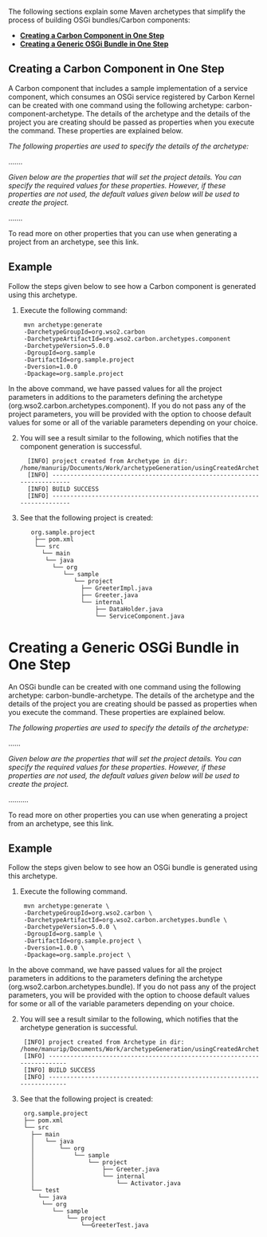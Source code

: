 
The following sections explain some Maven archetypes that simplify the process of building OSGi bundles/Carbon components:

* **[Creating a Carbon Component in One Step](#creating-a-carbon-component-in-one-step)**
* **[Creating a Generic OSGi Bundle in One Step](#creating-a-generic-osgi-bundle-in-one-step)**

## Creating a Carbon Component in One Step

A Carbon component that includes a sample implementation of a service component, which consumes an OSGi service registered by Carbon Kernel can be created with one command using the following archetype: carbon-component-archetype. The details of the archetype and the details of the project you are creating should be passed as properties when you execute the command. These properties are explained below.

 *The following properties are used to specify the details of the archetype:*
 
 .......
 
 *Given below are the properties that will set the project details. You can specify the required values for these properties. However, if these properties are not used, the default values given below will be used to create the project.*
 
 .......
 
To read more on other properties that you can use when generating a project from an archetype, see this link. 

## Example 

Follow the steps given below to see how a Carbon component is generated using this archetype.

1. Execute the following command:

        mvn archetype:generate 
        -DarchetypeGroupId=org.wso2.carbon 
        -DarchetypeArtifactId=org.wso2.carbon.archetypes.component
        -DarchetypeVersion=5.0.0  
        -DgroupId=org.sample 
        -DartifactId=org.sample.project 
        -Dversion=1.0.0 
        -Dpackage=org.sample.project
       
 In the above command, we have passed values for all the project parameters in additions to the parameters defining the archetype (org.wso2.carbon.archetypes.component). If you do not pass any of the project parameters, you will be provided with the option to choose default values for some or all of the variable parameters depending on your choice.
 
2. You will see a result similar to the following, which notifies that the component generation is successful.

         [INFO] project created from Archetype in dir:     /home/manurip/Documents/Work/archetypeGeneration/usingCreatedArchetype/temp/org.sample.project
         [INFO] ------------------------------------------------------------------------
         [INFO] BUILD SUCCESS
         [INFO] ------------------------------------------------------------------------ 
       
3. See that the following project is created:

          org.sample.project 
           ├── pom.xml 
           └── src 
             └── main
              └── java
                └── org
                   └── sample
                      └── project
                        ├── GreeterImpl.java
                        ├── Greeter.java 
                        └── internal
                            ├── DataHolder.java
                            └── ServiceComponent.java
                            
# Creating a Generic OSGi Bundle in One Step

An OSGi bundle can be created with one command using the following archetype: carbon-bundle-archetype. The details of the archetype and the details of the project you are creating should be passed as properties when you execute the command. These properties are explained below.

 *The following properties are used to specify the details of the archetype:*
 
 ......
 
 *Given below are the properties that will set the project details. You can specify the required values for these properties. However, if these properties are not used, the default values given below will be used to create the project.*
 
 ..........
 
To read more on other properties you can use when generating a project from an archetype, see this link. 

## Example

Follow the steps given below to see how an OSGi bundle is generated using this archetype.

1. Execute the following command.

        mvn archetype:generate \
        -DarchetypeGroupId=org.wso2.carbon \
        -DarchetypeArtifactId=org.wso2.carbon.archetypes.bundle \
        -DarchetypeVersion=5.0.0 \ 
        -DgroupId=org.sample \ 
        -DartifactId=org.sample.project \
        -Dversion=1.0.0 \
        -Dpackage=org.sample.project \

In the above command, we have passed values for all the project parameters in additions to the parameters defining the archetype (org.wso2.carbon.archetypes.bundle). If you do not pass any of the project parameters, you will be provided with the option to choose default values for some or all of the variable parameters depending on your choice.

2. You will see a result similar to the following, which notifies that the archetype generation is successful. 

        [INFO] project created from Archetype in dir: /home/manurip/Documents/Work/archetypeGeneration/usingCreatedArchetype/temp/org.sample.project
        [INFO] ------------------------------------------------------------------------
        [INFO] BUILD SUCCESS
        [INFO] ------------------------------------------------------------------------

3. See that the following project is created:
 
        org.sample.project
        ├── pom.xml 
        └── src
          ├── main
          │   └── java
          │       └── org
          │           └── sample 
          │               └── project 
          │                   ├── Greeter.java 
          │                   └── internal 
          │                       └── Activator.java 
          └── test
            └── java
             └── org
                └── sample 
                    └── project
                        └──GreeterTest.java
